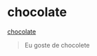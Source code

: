 # chocolate
[chocolate](https://www.google.com/url?sa=i&url=https%3A%2F%2Fwww.terra.com.br%2Fvida-e-estilo%2Fdegusta%2Fquais-as-melhores-marcas-de-chocolate-em-barra%2C178eefb7e0c01ddc6cba7b0b1fe05adc5po8p0ob.html&psig=AOvVaw13AYTAnjuocPT43jV7ZYkC&ust=1715429235983000&source=images&cd=vfe&opi=89978449&ved=0CBAQjRxqFwoTCOjlwYSGg4YDFQAAAAAdAAAAABAE)
> Eu goste de chocolete
